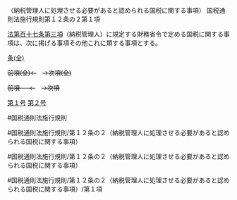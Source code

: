 （納税管理人に処理させる必要があると認められる国税に関する事項）
国税通則法施行規則第１２条の２第１項

[法第百十七条第三項](国税通則法＿＿＿＿＿第１１７条第３項)（納税管理人）に規定する財務省令で定める国税に関する事項は、次に掲げる事項その他これに類する事項とする。

[条(全)](国税通則法施行規則＿第１２条の２_.md)

~~前項(全)←~~　~~→次項(全)~~

~~前項 　 ←~~　~~→次項~~

[第１号](国税通則法施行規則＿第１２条の２第１項第１号.md)  [第２号](国税通則法施行規則＿第１２条の２第１項第２号.md)  

#国税通則法施行規則

#国税通則法施行規則/第１２条の２（納税管理人に処理させる必要があると認められる国税に関する事項）

#国税通則法施行規則/第１２条の２（納税管理人に処理させる必要があると認められる国税に関する事項）

#国税通則法施行規則/第１２条の２（納税管理人に処理させる必要があると認められる国税に関する事項）/第１項


